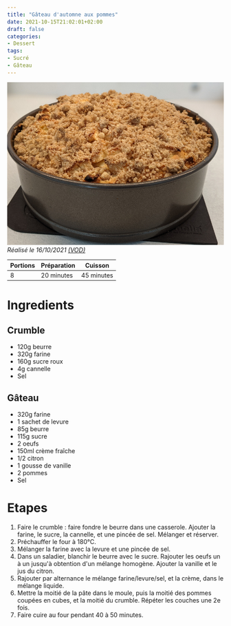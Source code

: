 ```yaml
---
title: "Gâteau d'automne aux pommes"
date: 2021-10-15T21:02:01+02:00
draft: false
categories:
- Dessert
tags:
- Sucré
- Gâteau
---
```


![Gâteau d'automne aux pommes](/illust/gateau-pommes.jpg#center)
*Réalisé le 16/10/2021 [(VOD)](https://www.twitch.tv/videos/1184984037)*

| Portions | Préparation | Cuisson    |
|----------|-------------|------------|
| 8        | 20 minutes  | 45 minutes |

# Ingredients

## Crumble

- 120g beurre
- 320g farine
- 160g sucre roux
- 4g cannelle
- Sel

## Gâteau

- 320g farine
- 1 sachet de levure
- 85g beurre
- 115g sucre
- 2 oeufs
- 150ml crème fraîche
- 1/2 citron
- 1 gousse de vanille
- 2 pommes
- Sel

# Etapes

1) Faire le crumble : faire fondre le beurre dans une casserole. Ajouter la farine, le sucre, la cannelle, et une pincée de sel. Mélanger et réserver.
2) Préchauffer le four à 180°C.
3) Mélanger la farine avec la levure et une pincée de sel.
4) Dans un saladier, blanchir le beurre avec le sucre. Rajouter les oeufs un à un jusqu'à obtention d'un mélange homogène. Ajouter la vanille et le jus du citron.
5) Rajouter par alternance le mélange farine/levure/sel, et la crème, dans le mélange liquide.
6) Mettre la moitié de la pâte dans le moule, puis la moitié des pommes coupées en cubes, et la moitié du crumble. Répéter les couches une 2e fois.
7) Faire cuire au four pendant 40 à 50 minutes.
